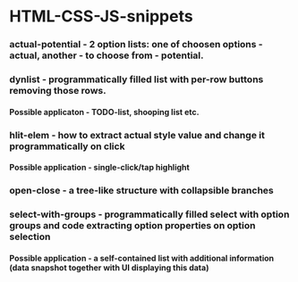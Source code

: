 # HTML-CSS-JS-snippets
### **actual-potential** - 2 option lists: one of choosen options - actual, another - to choose from - potential. 
### **dynlist** - programmatically filled list with per-row buttons removing those rows. 
#### Possible applicaton - TODO-list, shooping list etc.
### **hlit-elem** - how to extract actual style value and change it programmatically on click
#### Possible application - single-click/tap highlight
### **open-close** - a tree-like structure with collapsible branches
### **select-with-groups** - programmatically filled select with option groups and code extracting option properties on option selection
#### Possible application - a self-contained list with additional information (data snapshot together with UI displaying this data)
